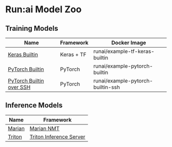 # Run:ai Model Zoo

## Training Models

| Name | Framework | Docker Image |
|-|-|-|
| [Keras Builtin](models/keras/builtin) | Keras + TF | runai/example-tf-keras-builtin |
| [PyTorch Builtin](models/pytorch/builtin) | PyTorch | runai/example-pytorch-builtin |
| [PyTorch Builtin over SSH](models/pytorch/builtin/ssh) | PyTorch | runai/example-pytorch-builtin-ssh |

## Inference Models

| Name | Framework |
|-|-|
| [Marian](models/marian) | [Marian NMT](https://marian-nmt.github.io/) |
| [Triton](models/triton) | [Triton Inference Server](https://developer.nvidia.com/nvidia-triton-inference-server/) |
